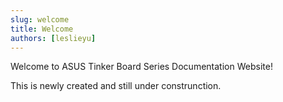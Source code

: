 ```yaml
---
slug: welcome
title: Welcome
authors: [leslieyu]
---
```


Welcome to ASUS Tinker Board Series Documentation Website!

This is newly created and still under construnction.

